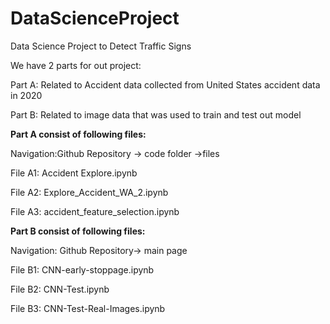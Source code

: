# DataScienceProject
Data Science Project to Detect Traffic Signs


We have 2 parts for out project:


Part A: Related to Accident data collected from United States accident data in 2020


Part B: Related to image data that was used to train and test out model




**Part A consist of following files:**


Navigation:Github Repository -> code folder ->files


File A1: Accident Explore.ipynb


File A2: Explore_Accident_WA_2.ipynb


File A3: accident_feature_selection.ipynb





**Part B consist of following files:**


Navigation: Github Repository-> main page


File B1: CNN-early-stoppage.ipynb


File B2: CNN-Test.ipynb


File B3: CNN-Test-Real-Images.ipynb








